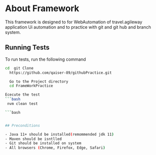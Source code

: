 
# About Framework

This framework is designed to for WebAutomation of travel.agileway application Ui automation and to practice with git and git hub and branch system.

## Running Tests

To run tests, run the following command
```bash
cd  git Clone
  https://github.com/qaiser-89/githubPractice.git

  Go to the Project directory
  cd FrameWorkPractice

Ececute the test
```bash
 nvm clean test

```bash


## Preconditions

- Java 11+ should be installed(remommended jdk 11)
- Maven should be isntlled
- Git should be installed on system
- All browsers (Chrome, Firefox, Edge, Safari)


